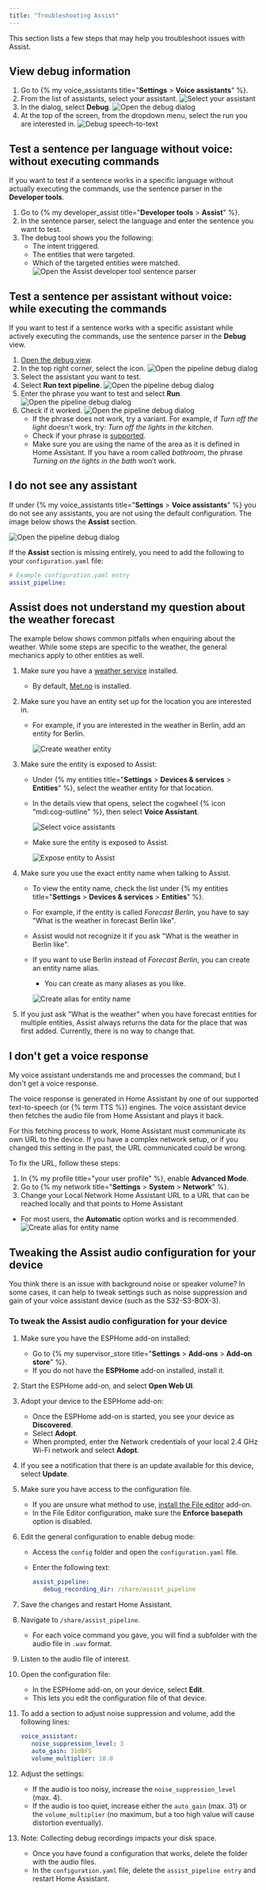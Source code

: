```yaml
---
title: "Troubleshooting Assist"
---
```


This section lists a few steps that may help you troubleshoot issues with Assist. 

## View debug information

1. Go to {% my voice_assistants title="**Settings** > **Voice assistants**" %}.
2. From the list of assistants, select your assistant.
   ![Select your assistant](/images/assist/assistant-select.png)
3. In the dialog, select **Debug**.
![Open the debug dialog](/images/assist/assistant-debug-03.png)
4. At the top of the screen, from the dropdown menu, select the run you are interested in.
![Debug speech-to-text](/images/assist/assistant-debug-02.png)

## Test a sentence per language without voice: without executing commands

If you want to test if a sentence works in a specific language without actually executing the commands, use the sentence parser in the **Developer tools**.

1. Go to  {% my developer_assist title="**Developer tools** > **Assist**" %}.
2. In the sentence parser, select the language and enter the sentence you want to test.
3. The debug tool shows you the following:
   - The intent triggered.
   - The entities that were targeted.
   - Which of the targeted entities were matched.
![Open the Assist developer tool sentence parser](/images/assist/assistant-debug-06.png)

## Test a sentence per assistant without voice: while executing the commands

If you want to test if a sentence works with a specific assistant while actively executing the commands, use the sentence parser in the **Debug** view.

1. [Open the debug view](#view-debug-information).
2. In the top right corner, select the icon.
![Open the pipeline debug dialog](/images/assist/assistant-debug-04.png)
3. Select the assistant you want to test.
4. Select **Run text pipeline**.
![Open the pipeline debug dialog](/images/assist/assistant-debug-pipeline-01.png)
5. Enter the phrase you want to test and select **Run**.
![Open the pipeline debug dialog](/images/assist/assistant-debug-pipeline-02.png)
6. Check if it worked.
![Open the pipeline debug dialog](/images/assist/assistant-debug-pipeline-03.png)
   - If the phrase does not work, try a variant. For example, if *Turn off the light* doesn't work, try: *Turn off the lights in the kitchen*.
   - Check if your phrase is [supported](/voice_control/builtin_sentences/).
   - Make sure you are using the name of the area as it is defined in Home Assistant. If you have a room called *bathroom*, the phrase *Turning on the lights in the bath* won’t work.

## I do not see any assistant

If under {% my voice_assistants title="**Settings** > **Voice assistants**" %} you do not see any assistants, you are not using the default configuration. The image below shows the **Assist** section.

![Open the pipeline debug dialog](/images/assist/assist-assistants-page.png)

If the **Assist** section is missing entirely, you need to add the following to your `configuration.yaml` file:

   ```yaml
   # Example configuration.yaml entry
   assist_pipeline:
   ```

## Assist does not understand my question about the weather forecast

The example below shows common pitfalls when enquiring about the weather. While some steps are specific to the weather, the general mechanics apply to other entities as well.

1. Make sure you have a [weather service](/integrations/#weather) installed.
   - By default, [Met.no](/integrations/met/) is installed.
2. Make sure you have an entity set up for the location you are interested in.
   - For example, if you are interested in the weather in Berlin, add an entity for Berlin.
  
     ![Create weather entity](/images/assist/metno_weather_entity.png)
3. Make sure the entity is exposed to Assist:
   - Under {% my entities title="**Settings** > **Devices & services** > **Entities**" %}, select the weather entity for that location.
   - In the details view that opens, select the cogwheel {% icon "mdi:cog-outline" %}, then select **Voice Assistant**.
  
     ![Select voice assistants](/images/assist/weather_entity_voice_assistant.png)

   - Make sure the entity is exposed to Assist.
  
     ![Expose entity to Assist](/images/assist/expose_entity_dialog.png)

4. Make sure you use the exact entity name when talking to Assist.
   - To view the entity name, check the list under {% my entities title="**Settings** > **Devices & services** > **Entities**" %}.
   - For example, if the entity is called *Forecast Berlin*, you have to say "What is the weather in forecast Berlin like".
   - Assist would not recognize it if you ask "What is the weather in Berlin like".
   - If you want to use Berlin instead of *Forecast Berlin*, you can create an entity name alias.
     - You can create as many aliases as you like.

     ![Create alias for entity name](/images/assist/assist_create_alias.png)
5. If you just ask "What is the weather" when you have forecast entities for multiple entities, Assist always returns the data for the place that was first added. Currently, there is no way to change that.

## I don't get a voice response

My voice assistant understands me and processes the command, but I don't get a voice response.

The voice response is generated in Home Assistant by one of our supported text-to-speech (or {% term TTS %}) engines.
The voice assistant device then fetches the audio file from Home Assistant and plays it back.

For this fetching process to work, Home Assistant must communicate its own URL to the device.
If you have a complex network setup, or if you changed this setting in the past, the URL communicated could be wrong.

To fix the URL, follow these steps:

1. In {% my profile title="your user profile" %}, enable **Advanced Mode**.
2. Go to {% my network title="**Settings** > **System** > **Network**" %}.
3. Change your Local Network Home Assistant URL to a URL that can be reached locally and that points to Home Assistant
  - For most users, the **Automatic** option works and is recommended.
   ![Create alias for entity name](/images/assist/local_url.png)


## Tweaking the Assist audio configuration for your device

You think there is an issue with background noise or speaker volume? In some cases, it can help to tweak settings such as noise suppression and gain of your voice assistant device (such as the S32-S3-BOX-3).

### To tweak the Assist audio configuration for your device

1. Make sure you have the ESPHome add-on installed:
   - Go to {% my supervisor_store title="**Settings** > **Add-ons** > **Add-on store**" %}.
   - If you do not have the **ESPHome** add-on installed, install it.
2. Start the ESPHome add-on, and select **Open Web UI**.
3. Adopt your device to the ESPHome add-on:
   - Once the ESPHome add-on is started, you see your device as **Discovered**.
   - Select **Adopt**.
   - When prompted, enter the Network credentials of your local 2.4 GHz Wi-Fi network and select **Adopt**.

4. If you see a notification that there is an update available for this device, select **Update**.
5. Make sure you have access to the configuration file.
   - If you are unsure what method to use, [install the File editor](/common-tasks/os/#installing-and-using-the-file-editor-add-on) add-on.
   - In the File Editor configuration, make sure the **Enforce basepath** option is disabled.
6. Edit the general configuration to enable debug mode:
   - Access the `config` folder and open the `configuration.yaml` file.
   - Enter the following text:

      ```yaml
      assist_pipeline:
         debug_recording_dir: /share/assist_pipeline
      ```

7. Save the changes and restart Home Assistant.
8. Navigate to `/share/assist_pipeline`.
   - For each voice command you gave, you will find a subfolder with the audio file in `.wav` format.
9. Listen to the audio file of interest.
10. Open the configuration file:
    - In the ESPHome add-on, on your device, select **Edit**.
    - This lets you edit the configuration file of that device.
11. To add a section to adjust noise suppression and volume, add the following lines:

      ```yaml
      voice_assistant:
         noise_suppression_level: 3
         auto_gain: 31dBFS
         volume_multiplier: 10.0
      ```

12. Adjust the settings:
    - If the audio is too noisy, increase the `noise_suppression_level` (max.&nbsp;4).
    - If the audio is too quiet, increase either the `auto_gain` (max.&nbsp;31) or the `volume_multiplier` (no maximum, but a too high value will cause distortion eventually).
13. Note: Collecting debug recordings impacts your disk space.
    - Once you have found a configuration that works, delete the folder with the audio files.
    - In the `configuration.yaml` file, delete the `assist_pipeline entry` and restart Home Assistant.
